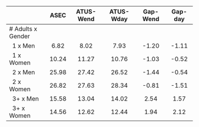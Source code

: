 
|                      |         ASEC |    ATUS-Wend |    ATUS-Wday |     Gap-Wend |      Gap-day |
| -------------------- | :----------: | :----------: | :----------: | :----------: | :----------: |
| # Adults x Gender    |              |              |              |              |              |
| &nbsp;&nbsp;1 x Men  |         6.82 |         8.02 |         7.93 |        -1.20 |        -1.11 |
| &nbsp;&nbsp;1 x Women |        10.24 |        11.27 |        10.76 |        -1.03 |        -0.52 |
| &nbsp;&nbsp;2 x Men  |        25.98 |        27.42 |        26.52 |        -1.44 |        -0.54 |
| &nbsp;&nbsp;2 x Women |        26.82 |        27.63 |        28.34 |        -0.81 |        -1.51 |
| &nbsp;&nbsp;3+ x Men |        15.58 |        13.04 |        14.02 |         2.54 |         1.57 |
| &nbsp;&nbsp;3+ x Women |        14.56 |        12.62 |        12.44 |         1.94 |         2.12 |

